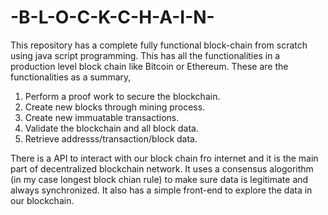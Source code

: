 # -B-L-O-C-K-C-H-A-I-N-
This repository has a complete fully functional block-chain from scratch using java script programming. This has all the functionalities in a production level block chain like Bitcoin or Ethereum. 
These are the functionalities as a summary,
  1) Perform a proof work to secure the blockchain.
  2) Create new blocks through mining process.
  3) Create new immuatable transactions.
  4) Validate the blockchain and all block data.
  5) Retrieve addresss/transaction/block data.

There is a API to interact with our block chain fro internet and it is the main part of decentralized blockchain network. It uses a consensus alogorithm (in my case longest block chian rule) to make sure 
data is legitimate and always synchronized. It also has a simple front-end to explore the data in our blockchain.



